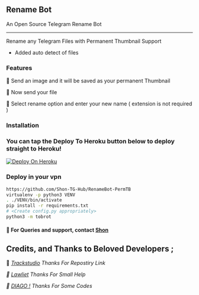 ## Rename Bot 

An Open Source Telegram Rename Bot

---
Rename any Telegram Files with Permanent Thumbnail Support

* Added auto detect of files

### Features 
🍁 Send an image and it will be saved as your permanent Thumbnail

🍁 Now send your file

🍁 Select rename option and enter your new name ( extension is not required )
### Installation


### You can tap the Deploy To Heroku button below to deploy straight to Heroku!
[![Deploy On Heroku](https://www.herokucdn.com/deploy/button.svg)](https://heroku.com/deploy?template=https://github.com/prgofficial/RenameBot-PermTB)

### Deploy in your vpn
```sh
https://github.com/Shon-TG-Hub/RenameBot-PermTB 
virtualenv -p python3 VENV
. ./VENV/bin/activate
pip install -r requirements.txt
# <Create config.py appropriately>
python3 -m tobrot
```

#### 🍁 For Queries and support, contact [Shon](https://telegram.dog/Fabio_TG)

## Credits, and Thanks to Beloved Developers ;

🍁 <i>[Trackstudio](Https://telegram.me/Trackstudio) <i>Thanks For Repostiry Link<i>

🍁 [Lawliet](Https://telegram.me/alphantime) <i>Thanks For Small Help<i>

🍁 [DIAGO !](https://telegram.me/DIAGO_X)
<i>Thanks For Some Codes<i>

